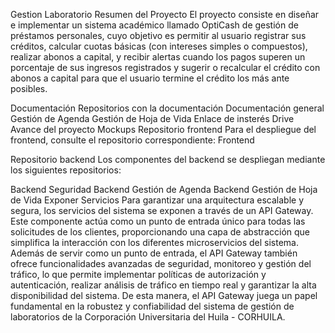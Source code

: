 Gestion Laboratorio
Resumen del Proyecto
El proyecto consiste en diseñar e implementar un sistema académico llamado OptiCash de gestión de préstamos personales, cuyo objetivo es permitir al usuario registrar sus créditos, calcular cuotas básicas (con intereses simples o compuestos), realizar abonos a capital, y recibir alertas cuando los pagos superen un porcentaje de sus ingresos registrados y sugerir o recalcular el crédito con abonos a capital para que el usuario termine el crédito los más ante posibles. 

Documentación
Repositorios con la documentación
Documentación general
Gestión de Agenda
Gestión de Hoja de Vida
Enlace de insterés
Drive Avance del proyecto
Mockups
Repositorio frontend
Para el despliegue del frontend, consulte el repositorio correspondiente: Frontend

Repositorio backend
Los componentes del backend se despliegan mediante los siguientes repositorios:

Backend Seguridad
Backend Gestión de Agenda
Backend Gestión de Hoja de Vida
Exponer Servicios
Para garantizar una arquitectura escalable y segura, los servicios del sistema se exponen a través de un API Gateway. Este componente actúa como un punto de entrada único para todas las solicitudes de los clientes, proporcionando una capa de abstracción que simplifica la interacción con los diferentes microservicios del sistema. Además de servir como un punto de entrada, el API Gateway también ofrece funcionalidades avanzadas de seguridad, monitoreo y gestión del tráfico, lo que permite implementar políticas de autorización y autenticación, realizar análisis de tráfico en tiempo real y garantizar la alta disponibilidad del sistema. De esta manera, el API Gateway juega un papel fundamental en la robustez y confiabilidad del sistema de gestión de laboratorios de la Corporación Universitaria del Huila - CORHUILA.

